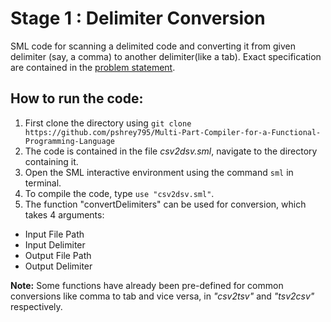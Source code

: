Stage 1 : Delimiter Conversion
===

SML code for scanning a delimited code and converting it from given delimiter (say, a comma) to another delimiter(like a tab). Exact specification are contained in the [problem statement](https://github.com/pshrey795/Multi-Part-Compiler-for-a-Functional-Programming-Language/tree/master/DelimiterConvertor/Statement.pdf).

How to run the code:
---

1. First clone the directory using `git clone  https://github.com/pshrey795/Multi-Part-Compiler-for-a-Functional-Programming-Language`
2. The code is contained in the file _csv2dsv.sml_, navigate to the directory containing it.
3. Open the SML interactive environment using the command `sml` in terminal.
4. To compile the code, type `use "csv2dsv.sml"`.
5. The function "convertDelimiters" can be used for conversion, which takes 4 arguments:
 * Input File Path
 * Input Delimiter
 * Output File Path
 * Output Delimiter
 
**Note:** Some functions have already been pre-defined for common conversions like comma to tab and vice versa, in _"csv2tsv"_ and _"tsv2csv"_ respectively.
